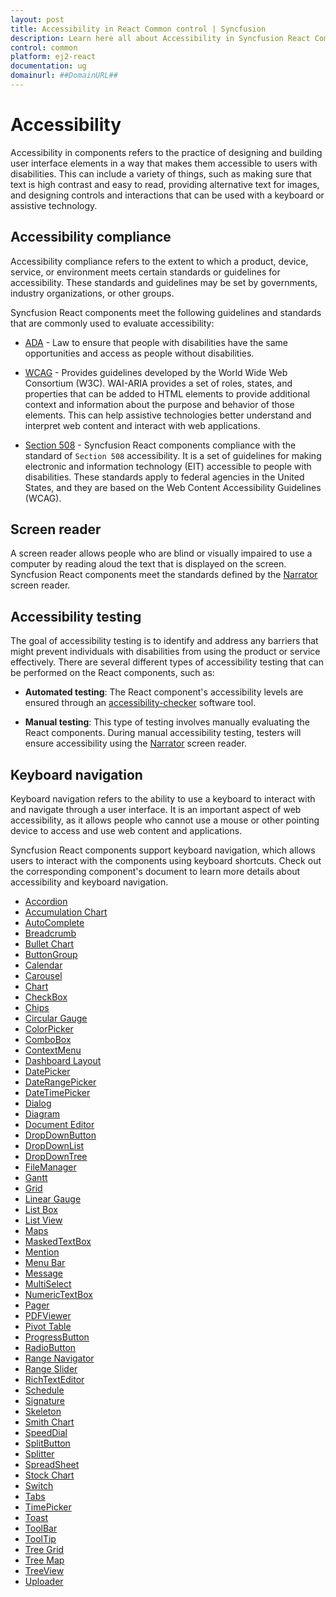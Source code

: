 ```yaml
---
layout: post
title: Accessibility in React Common control | Syncfusion
description: Learn here all about Accessibility in Syncfusion React Common control of Syncfusion Essential JS 2 and more.
control: common
platform: ej2-react
documentation: ug
domainurl: ##DomainURL##
---
```


# Accessibility

Accessibility in components refers to the practice of designing and building user interface elements in a way that makes them accessible to users with disabilities. This can include a variety of things, such as making sure that text is high contrast and easy to read, providing alternative text for images, and designing controls and interactions that can be used with a keyboard or assistive technology.

## Accessibility compliance

Accessibility compliance refers to the extent to which a product, device, service, or environment meets certain standards or guidelines for accessibility. These standards and guidelines may be set by governments, industry organizations, or other groups.

Syncfusion React components meet the following guidelines and standards that are commonly used to evaluate accessibility:
* [ADA](https://www.ada.gov/) - Law to ensure that people with disabilities have the same opportunities and access as people without disabilities.

* [WCAG](https://www.w3.org/WAI/standards-guidelines/wcag/) - Provides guidelines developed by the World Wide Web Consortium (W3C). WAI-ARIA provides a set of roles, states, and properties that can be added to HTML elements to provide additional context and information about the purpose and behavior of those elements. This can help assistive technologies better understand and interpret web content and interact with web applications.

* [Section 508](https://www.section508.gov/) - Syncfusion React components compliance with the standard of `Section 508` accessibility. It is a set of guidelines for making electronic and information technology (EIT) accessible to people with disabilities. These standards apply to federal agencies in the United States, and they are based on the Web Content Accessibility Guidelines (WCAG).

## Screen reader

A screen reader allows people who are blind or visually impaired to use a computer by reading aloud the text that is displayed on the screen. Syncfusion React components meet the standards defined by the [Narrator](https://support.microsoft.com/en-us/windows/complete-guide-to-narrator-e4397a0d-ef4f-b386-d8ae-c172f109bdb1) screen reader.

## Accessibility testing

The goal of accessibility testing is to identify and address any barriers that might prevent individuals with disabilities from using the product or service effectively. There are several different types of accessibility testing that can be performed on the React components, such as:

* **Automated testing**: The React component's accessibility levels are ensured through an [accessibility-checker](https://www.npmjs.com/package/accessibility-checker) software tool.

* **Manual testing**: This type of testing involves manually evaluating the React components. During manual accessibility testing, testers will ensure accessibility using the [Narrator](https://support.microsoft.com/en-us/windows/complete-guide-to-narrator-e4397a0d-ef4f-b386-d8ae-c172f109bdb1) screen reader.

## Keyboard navigation

Keyboard navigation refers to the ability to use a keyboard to interact with and navigate through a user interface. It is an important aspect of web accessibility, as it allows people who cannot use a mouse or other pointing device to access and use web content and applications.

Syncfusion React components support keyboard navigation, which allows users to interact with the components using keyboard shortcuts. Check out the corresponding component's document to learn more details about accessibility and keyboard navigation.

* [Accordion](../accordion/accessibility)
* [Accumulation Chart](../accumulation-chart/accessibility/)
* [AutoComplete](../auto-complete/accessibility)
* [Breadcrumb](../breadcrumb/accessibility/)
* [Bullet Chart](../bullet-chart/accessibility/)
* [ButtonGroup](../button-group/accessibility)
* [Calendar](../calendar/accessibility/)
* [Carousel](../carousel/accessibility/)
* [Chart](../chart/accessibility)
* [CheckBox](../check-box/accessibility)
* [Chips](../chips/accessibility)
* [Circular Gauge](../circular-gauge/accessibility/)
* [ColorPicker](../color-picker/accessibility)
* [ComboBox](../combo-box/accessibility)
* [ContextMenu](../context-menu/accessibility)
* [Dashboard Layout](../dashboard-layout/accessibility/)
* [DatePicker](../datepicker/accessibility)
* [DateRangePicker](../daterangepicker/accessibility/)
* [DateTimePicker](./datetimepicker/accessibility/)
* [Dialog](../dialog/accessibility)
* [Diagram](../diagram/accessibility/)
* [Document Editor](../document-editor/keyboard-shortcut/)
* [DropDownButton](../drop-down-button/accessibility/)
* [DropDownList](../drop-down-list/accessibility)
* [DropDownTree](.../drop-down-tree/accessibility)
* [FileManager](../file-manager/accessibility)
* [Gantt](../gantt/accessibility)
* [Grid](../grid/accessibility)
* [Linear Gauge](../linear-gauge/accessibility/)
* [List Box](../list-box/accessibility)
* [List View](../listview/accessibility/)
* [Maps](../maps/accessibility)
* [MaskedTextBox](../maskedtextbox/accessibility/)
* [Mention ](../mention/accessibility/)
* [Menu Bar](../menu/accessibility)
* [Message](../message/accessibility/)
* [MultiSelect](../multi-select/accessibility)
* [NumericTextBox](../numerictextbox/accessibility)
* [Pager](../pager/accessibility/)
* [PDFViewer](../pdfviewer/keyboard-accessibility/)
* [Pivot Table](../pivotview/accessibility/)
* [ProgressButton](../progress-button/accessibility)
* [RadioButton](../radio-button/accessibility/)
* [Range Navigator ](../range-navigator/accessibility/)
* [Range Slider](../range-slider/accessibility)
* [RichTextEditor](../rich-text-editor/accessibility/)
* [Schedule](../schedule/accessibility)
* [Signature](../signature/accessibility/)
* [Skeleton](../skeleton/accessibility/)
* [Smith Chart](../smithchart/accessibility/)
* [SpeedDial](../speed-dial/accessibility/)
* [SplitButton](../split-button/accessibility)
* [Splitter](../splitter/accessibility)
* [SpreadSheet](../spreadsheet/accessibility)
* [Stock Chart](../stock-chart/accessibility/)
* [Switch](../switch/accessibility)
* [Tabs](../tab/accessibility)
* [TimePicker](../timepicker/accessibility)
* [Toast](../toast/accessibility/)
* [ToolBar](../toolbar/accessibility)
* [ToolTip](../tooltip/accessibility)
* [Tree Grid](../treegrid/accessibility/)
* [Tree Map](../treemap/accessibility/)
* [TreeView](../treeview/accessibility)
* [Uploader](../uploader/wai-aria-accessibility/)
